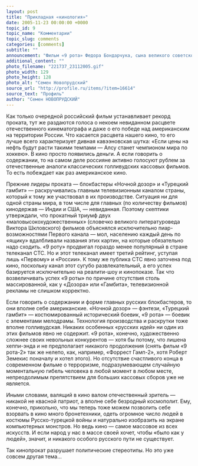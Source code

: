 ```yaml
---
layout: post
title: "Прикладная «кинология»"
date: 2005-11-23 00:00:00 +0000
topic_id: 9
topic_name: "Комментарии"
topic_slug: comments
categories: [comments]
subtitle: ""
announcement: "Фильм «9 рота» Федора Бондарчука, сына великого советского кинорежиссера, побил рекорд сборов за первую неделю в прокате. Но выводы, сделанные из этого рекорда, не слишком объективны. А те выводы, что не сделаны, могут многое прояснить в качественном состоянии нашего народа, а не только в его киновкусах."
additional_content: ""
photo_filename: "221737_23112005.gif"
photo_width: 129
photo_height: 128
photo_alt: "Семен Новопрудский"
source_url: "http://profile.ru/items/?item=16614"
source_text: "Профиль"
author: "Семен НОВОПРУДСКИЙ"
---
```

Как только очередной российский фильм устанавливает рекорд проката, тут же раздаются голоса о некоем невиданном расцвете отечественного кинематографа и даже о его победе над американским на территории России. Что касается расцвета нашего кино, то его лучше всего характеризует дивная кавээновская шутка: «Если цены на нефть будут расти такими темпами — Алсу станет чемпионом мира по хоккею». В кино просто появились деньги. А если говорить о содержании, то на самом деле россияне активно голосуют рублем за отечественные аналоги классических голливудских кассовых фильмов. То есть побеждает как раз американское кино.

Прежние лидеры проката — блокбастеры «Ночной дозор» и «Турецкий гамбит» — раскручивались главным телевизионным каналом страны, который к тому же участвовал в их производстве. Ситуация ни для одной страны мира, в том числе для главных (по количеству фильмов) кинодержав — Индии и США, — невиданная. Поэтому скептики утверждали, что прокатный триумф двух «маловысокохудожественных» (словечко великого литературоведа Виктора Шкловского) фильмов объяснялся исключительно пиар-возможностями Первого канала — мол, населению каждый день по «ящику» вдалбливали названия этих картин, на которые обязательно надо сходить. «9 роту» продвигал гораздо менее популярный в стране телеканал СТС. Но и этот телеканал имеет третий рейтинг, уступая лишь «Первому» и «России». К тому же публика СТС явно заточена под кино, поскольку канал этот сугубо развлекательный, а его успех базируется исключительно на реалити-шоу и кинопоказе. Так что возвеличивать успех «9 роты» по причине отсутствия столь массированной, как у «Дозора» или «Гамбита», телевизионной рекламы не слишком корректно.

Если говорить о содержании и форме главных русских блокбастеров, то они вполне себе американские. «Ночной дозор» — фэнтези, «Турецкий гамбит» — костюмированный исторический боевик, «9 рота» — боевик с элементами мелодрамы. Технология производства и раскрутки тоже вполне голливудская. Никаких особенных «русских идей» ни один из этих фильмов явно не содержит. «9 рота», конечно, художественно сложнее своих невольных конкурентов — хотя бы потому, что лишена хеппи-энда и не предполагает никакого продолжения (снять фильм «9 рота-2» так же нелепо, как, например, «Форрест Гамп-2», хотя Роберт Земекис поначалу и хотел этого). Но отсутствие счастливого конца в современном фильме о терроризме, подразумевающем случайную моментальную гибель человека в любой момент в любом месте, непреодолимым препятствием для больших кассовых сборов уже не является.

Иными словами, валящий в кино валом отечественный зритель — никакой не квасной патриот, а вполне себе безродный космополит. Ему, конечно, прикольно, что мы теперь тоже можем позволить себе взорвать в кино много бронетехники, одеть огромное число людей в костюмы Русско-турецкой войны и натурально изобразить на экране компьютерных монстров. Но ведь кино — самое массовое из всех искусств. И если народ у нас в массе своей хочет, чтобы «было как у людей», значит, и никакого особого русского пути не существует.

Так кинопрокат разрушает политические стереотипы. Но это уже совсем другая тема...
